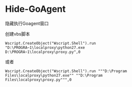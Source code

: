 # Hide-GoAgent
隐藏执行Goagent窗口


创建vbs脚本
```
Wscript.CreateObject("Wscript.Shell").run "D:\PROGRA~1\localproxy\python27.exe D:\PROGRA~1\localproxy\proxy.py",0
```
或者
```
Wscript.CreateObject("Wscript.Shell").run """D:\Program Files\localproxy\python27.exe"" ""D:\Program Files\localproxy\proxy.py""",0
```
